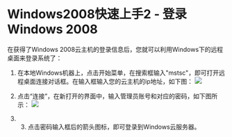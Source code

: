 <!-- --- tag: faq windows2008 远程桌面 云主机 独立服务器 -->
<!-- --- title: 利用远程桌面登陆Windows 2008系统 -->
<!-- --- tag: Windows2008上手 -->
# Windows2008快速上手2 - 登录Windows 2008

在获得了Windows 2008云主机的登录信息后，您就可以利用Windows下的远程桌面来登录系统了：

1. 在本地Windows机器上，点击开始菜单，在搜索框输入"mstsc"，即可打开远程桌面连接对话框。在输入框输入您的云主机的ip地址，如下图：
![](http://wiki.emagineconcept.com/_media/win2008_1.png?t=1394012946&w=424&h=245&tok=3c6af0)

2. 点击“连接”，在新打开的界面中，输入管理员账号和对应的密码，如下图所示：
![](http://wiki.emagineconcept.com/_media/win2008_2.png?t=1394013285&w=500&h=373&tok=da77be)
3. 3. 点击密码输入框后的箭头图标，即可登录到Windows云服务器。